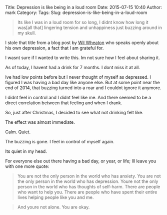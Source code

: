 Title: Depression is like being in a loud room
Date: 2015-07-15 10:40
Author: mark
Category: 
Tags: 
Slug: depression-is-like-being-in-a-loud-room

> Its like I was in a loud room for so long, I didnt know how long it was[all that] lingering tension and unhappiness just buzzing around in my skull.

I stole that title from a blog post by [Wil Wheaton](http://wilwheaton.net/2012/09/depression-lies/) who speaks openly about his own depression, a fact that I am grateful for.

I wasnt sure if I wanted to write this. Im not sure how I feel about sharing it.

As of today, I havent had a drink for 7 months. I dont miss it at all.

Ive had low points before but I never thought of myself as depressed. I figured I was having a bad day like anyone else. But at some point near the end of 2014, that buzzing turned into a roar and I couldnt ignore it anymore.

I didnt feel in control and I didnt feel like me. And there seemed to be a direct correlation between that feeling and when I drank.

So, just after Christmas, I decided to see what not drinking felt like.

The effect was almost immediate.

Calm. Quiet.

The buzzing is gone. I feel in control of myself again.

Its quiet in my head.

For everyone else out there having a bad day, or year, or life; Ill leave you with one more quote:

> You are not the only person in the world who has anxiety. You are not the only person in the world who has depression. Youre not the only person in the world who has thoughts of self-harm. There are people who want to help you. There are people who have spent their entire lives helping people like you and me.

> And youre not alone. You are okay.

